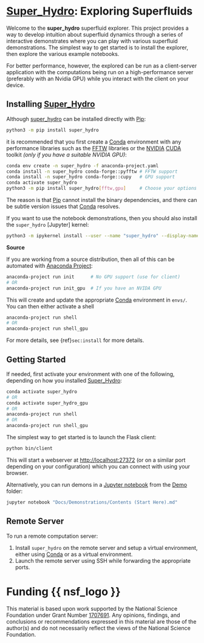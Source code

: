 [Super_Hydro]: Exploring Superfluids
====================================

Welcome to the **super_hydro** superfluid explorer.  This project provides a way to
develop intuition about superfluid dynamics through a series of interactive demonstrates
where you can play with various superfluid demonstrations.  The simplest way to get
started is to install the explorer, then explore the various example notebooks.

For better performance, however, the explored can be run as a client-server application
with the computations being run on a high-performance server (preferably with an Nvidia
GPU) while you interact with the client on your device.

## Installing [Super_Hydro]

Although [super_hydro] can be installed directly with [Pip]:

```bash
python3 -m pip install super_hydro
```

it is recommended that you first create a [Conda] environment with any performance
libraries such as the [FFTW] libraries or the [NVIDIA] [CUDA] toolkit *(only if you have
a suitable NVIDIA GPU)*:

```bash
conda env create -n super_hydro -f anaconda-project.yaml
conda install -n super_hydro conda-forge::pyfftw # FFTW support
conda install -n super_hydro conda-forge::cupy   # GPU support
conda activate super_hydro
python3 -m pip install super_hydro[fftw,gpu]     # Choose your options
```

The reason is that [Pip] cannot install the binary dependencies, and there can be subtle
version issues that [Conda] resolves.

If you want to use the notebook demonstrations, then you should also install the
`super_hydro` [Jupyter] kernel:

```bash
python3 -m ipykernel install --user --name "super_hydro" --display-name "Python 3 (super_hydro)"
```

**Source**

If you are working from a source distribution, then all of this can be automated with
[Anaconda Project]:

```bash
anaconda-project run init      # No GPU support (use for client)
# OR
anaconda-project run init_gpu  # If you have an NVIDA GPU
```

This will create and update the appropriate [Conda] environment in `envs/`.  You can
then either activate a shell

```bash
anaconda-project run shell
# OR
anaconda-project run shell_gpu
```

For more details, see {ref}`sec:install` for more details.

## Getting Started

If needed, first activate your environment with one of the following, depending on how you
installed [Super_Hydro]:

```bash
conda activate super_hydro
# OR
conda activate super_hydro_gpu
# OR
anaconda-project run shell
# OR
anaconda-project run shell_gpu
```

The simplest way to get started is to launch the Flask client:

```bash
python bin/client
```

This will start a webserver at [http://localhost:27372](http://localhost:27372) (or on a
similar port depending on your configuration) which you can connect with using your browser.

Alternatively, you can run demons in a [Jupyter notebook] from the
[Demo](Docs/Demonstrations) folder:

```bash
jupyter notebook "Docs/Demonstrations/Contents (Start Here).md"
```

## Remote Server

To run a remote computation server:

1.  Install `super_hydro` on the remote server and setup a virtual environment, either
    using [Conda] or as a virtual environment.
2.  Launch the remote server using SSH while forwarding the appropriate ports.

# Funding {{ nsf_logo }}

This material is based upon work supported by the National Science Foundation under
Grant Number [1707691](https://www.nsf.gov/awardsearch/showAward?AWD_ID=1707691). Any
opinions, findings, and conclusions or recommendations expressed in this material are
those of the author(s) and do not necessarily reflect the views of the National Science
Foundation.

[Anaconda Project]: <https://github.com/Anaconda-Platform/anaconda-project> "Anaconda Project"
[CUDA]: <https://developer.nvidia.com/cuda-toolkit> "CUDA Toolkit"
[Conda]: <https://docs.conda.io> "Conda"
[CuPy]: <https://cupy.dev> "CuPy: NumPy/SciPy-compatible Array Library for GPU-accelerated Computing with Python"
[FFTW]: <https://www.fftw.org> "FFTW: The Fastest Fourier Transform in the West"
[Jupyter notebook]: <https://jupyter.org> "Jupyter Notebook"
[NVIDIA]: <https://www.nvidia.com/en-us/> "NVIDIA"
[Pip]: <https://pip.pypa.io/en/stable/> "Package installer for Python"
[pyFFTW]: <https://github.com/pyFFTW/pyFFTW> "pyFFTW: A pythonic python wrapper around FFTW"
[super_hydro]: <https://alum.mit.edu/www/mforbes/super_hydro> "Super_Hydro homepage"
